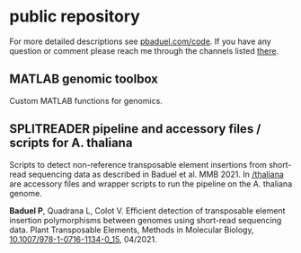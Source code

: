 # public repository
For more detailed descriptions see [pbaduel.com/code](http://pbaduel.com/code). 
If you have any question or comment please reach me through the channels listed [there](http://pbaduel.com/about). 

## MATLAB genomic toolbox
Custom MATLAB functions for genomics. 

## SPLITREADER pipeline and accessory files / scripts for A. thaliana
Scripts to detect non-reference transposable element insertions from short-read sequencing data as described in Baduel et al. MMB 2021.
In [/thaliana](/SPLITREADER/thaliana) are accessory files and wrapper scripts to run the pipeline on the A. thaliana genome.

**Baduel P**, Quadrana L, Colot V. Efficient detection of transposable element insertion polymorphisms between genomes using short-read sequencing data. Plant Transposable Elements, Methods in Molecular Biology, [10.1007/978-1-0716-1134-0_15](https://doi.org/10.1007/978-1-0716-1134-0_15), 04/2021.
